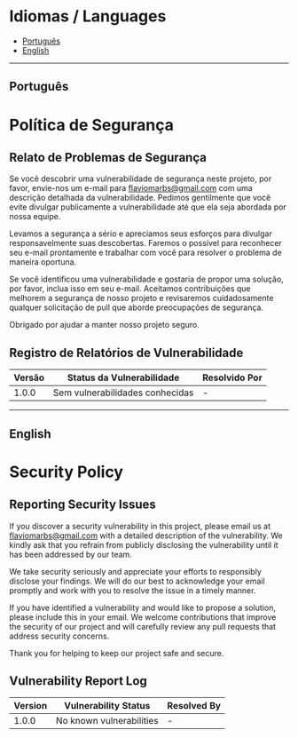 # Idiomas / Languages

- [Português](#português)
- [English](#english)

---

## Português

# Política de Segurança

## Relato de Problemas de Segurança

Se você descobrir uma vulnerabilidade de segurança neste projeto, por favor, envie-nos um e-mail para [flaviomarbs@gmail.com](mailto:flaviomarbs@gmail.com) com uma descrição detalhada da vulnerabilidade. Pedimos gentilmente que você evite divulgar publicamente a vulnerabilidade até que ela seja abordada por nossa equipe.

Levamos a segurança a sério e apreciamos seus esforços para divulgar responsavelmente suas descobertas. Faremos o possível para reconhecer seu e-mail prontamente e trabalhar com você para resolver o problema de maneira oportuna.

Se você identificou uma vulnerabilidade e gostaria de propor uma solução, por favor, inclua isso em seu e-mail. Aceitamos contribuições que melhorem a segurança de nosso projeto e revisaremos cuidadosamente qualquer solicitação de pull que aborde preocupações de segurança.

Obrigado por ajudar a manter nosso projeto seguro.

## Registro de Relatórios de Vulnerabilidade

| Versão | Status da Vulnerabilidade | Resolvido Por |
| ------ | -------------------------- | ------------- |
| 1.0.0  | Sem vulnerabilidades conhecidas | - |

---

## English

# Security Policy

## Reporting Security Issues

If you discover a security vulnerability in this project, please email us at [flaviomarbs@gmail.com](mailto:flaviomarbs@gmail.com) with a detailed description of the vulnerability. We kindly ask that you refrain from publicly disclosing the vulnerability until it has been addressed by our team.

We take security seriously and appreciate your efforts to responsibly disclose your findings. We will do our best to acknowledge your email promptly and work with you to resolve the issue in a timely manner.

If you have identified a vulnerability and would like to propose a solution, please include this in your email. We welcome contributions that improve the security of our project and will carefully review any pull requests that address security concerns.

Thank you for helping to keep our project safe and secure.

## Vulnerability Report Log

| Version | Vulnerability Status | Resolved By |
| ------- | -------------------- | ----------- |
| 1.0.0   | No known vulnerabilities | - |
